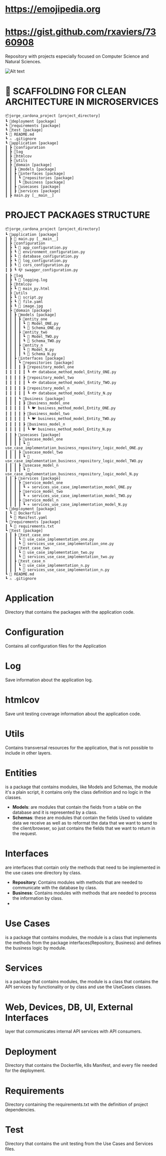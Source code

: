 # https://emojipedia.org
# https://gist.github.com/rxaviers/7360908
Repository with projects especially focused on Computer Science and Natural Sciences.

![Alt text](clean_architecture.jpg)
# 🐍 SCAFFOLDING FOR CLEAN ARCHITECTURE IN MICROSERVICES

```
📦jorge_cardona_project [project_directory]
┗ 📂deployment [package]
┗ 📂requirements [package]
┗ 📂test [package]
┗ 📜 README.md
┗ ⚠️ .gitignore
┗ 📂application [package]
┃ ┣ 📂configuration
┃ ┣ 📂log
┃ ┣ 📂htmlcov
┃ ┣ 📂utils
┃ ┣ 📂domain [package]
┃ ┃ ┣ 📂models [package]
┃ ┃ ┣ 📂interfaces [package]
┃ ┃ ┃ ┗ 📂repositories [package]
┃ ┃ ┃ ┗ 📂business [package]
┃ ┃ ┣ 📂usecases [package]
┃ ┃ ┣ 📂services [package]
┃ ┣ main.py [__main__]
```

# PROJECT PACKAGES STRUCTURE
```
📦jorge_cardona_project [project_directory]
┗ 📂application [package]
┃ ┣ 🎄 main.py [__main__]
┃ ┣ 📂configuration
┃ ┣ ┗ 🏩 app_configuration.py
┃ ┣ ┗ 📡 environment_configuration.py
┃ ┣ ┗ 🔑 database_configuration.py
┃ ┣ ┗ 📜 log_configuration.py
┃ ┣ ┗ 🚧 cors_configuration.py
┃ ┣ ┗ 📪 swagger_configuration.py
┃ ┣ 📂log
┃ ┣ ┗ 💬 logging.log
┃ ┣ 📂htmlcov
┃ ┣ ┗ 📜 main_py.html
┃ ┣ 📂utils
┃ ┣ ┗ 🐍 script.py
┃ ┣ ┗ 🎰 file.yaml
┃ ┣ ┗ 📜 image.jpg
┃ ┣ 📂domain [package]
┃ ┃ ┣ 📂models [package]
┃ ┃ ┃ ┣ 📂entity_one
┃ ┃ ┃ ┃ ┗ 🐔 Model_ONE.py
┃ ┃ ┃ ┃ ┗ 🐤 Schema_ONE.py
┃ ┃ ┃ ┣ 📂entity_two
┃ ┃ ┃ ┃ ┗ 🐔 Model_TWO.py
┃ ┃ ┃ ┃ ┗ 🐤 Schema_TWO.py
┃ ┃ ┃ ┣ 📂entity_n
┃ ┃ ┃ ┃ ┗ 🐔 Model_N.py
┃ ┃ ┃ ┃ ┗ 🐤 Schema_N.py
┃ ┃ ┣ 📂interfaces [package]
┃ ┃ ┃ ┗ 📂repositories [package]
┃ ┃ ┃ ┃ ┣ 📂repository_model_one
┃ ┃ ┃ ┃ ┃ ┗ 🐟 database_method_model_Entity_ONE.py
┃ ┃ ┃ ┃ ┣ 📂repository_model_two
┃ ┃ ┃ ┃ ┃ ┗ 🐟 database_method_model_Entity_TWO.py
┃ ┃ ┃ ┃ ┣ 📂repository_model_n
┃ ┃ ┃ ┃ ┃ ┗ 🐟 database_method_model_Entity_N.py
┃ ┃ ┃ ┗ 📂business [package]
┃ ┃ ┃ ┃ ┣ 📂business_model_one
┃ ┃ ┃ ┃ ┃ ┗ 🐦 business_method_model_Entity_ONE.py
┃ ┃ ┃ ┃ ┣ 📂business_model_two
┃ ┃ ┃ ┃ ┃ ┗ 🐦 business_method_model_Entity_TWO.py
┃ ┃ ┃ ┃ ┣ 📂business_model_n
┃ ┃ ┃ ┃ ┃ ┗ 🐦 business_method_model_Entity_N.py
┃ ┃ ┣ 📂usecases [package]
┃ ┃ ┃ ┣ 📂usecase_model_one
┃ ┃ ┃ ┃ ┗ 🎎 use_case_implementation_business_repository_logic_model_ONE.py
┃ ┃ ┃ ┣ 📂usecase_model_two
┃ ┃ ┃ ┃ ┗ 🎎 use_case_implementation_business_repository_logic_model_TWO.py
┃ ┃ ┃ ┣ 📂usecase_model_n
┃ ┃ ┃ ┃ ┗ 🎎 use_case_implementation_business_repository_logic_model_N.py
┃ ┃ ┣ 📂services [package]
┃ ┃ ┃ ┣ 📂service_model_one
┃ ┃ ┃ ┃ ┗ ✈️ services_use_case_implementation_model_ONE.py
┃ ┃ ┃ ┣ 📂service_model_two
┃ ┃ ┃ ┃ ┗ ✈️ services_use_case_implementation_model_TWO.py
┃ ┃ ┃ ┣ 📂service_model_n
┃ ┃ ┃ ┃ ┗ ✈️ services_use_case_implementation_model_N.py
┗ 📂deployment [package]
┃ ┗ 🐳 Dockerfile
┃ ┗ 🎰 Manifest.yaml
┗ 📂requirements [package]
┃ ┗ 📄 requirements.txt
┗ 📂test [package]
┃ ┃ ┣ 📂test_case_one
┃ ┃ ┃ ┗ 🍄 use_case_implementation_one.py
┃ ┃ ┃ ┗ 🍄 services_use_case_implementation_one.py
┃ ┃ ┣ 📂test_case_two
┃ ┃ ┃ ┗ 🍄 use_case_implementation_two.py
┃ ┃ ┃ ┗ 🍄 services_use_case_implementation_two.py
┃ ┃ ┣ 📂test_case_n
┃ ┃ ┃ ┗ 🍄 use_case_implementation_n.py
┃ ┃ ┃ ┗ 🍄 services_use_case_implementation_n.py
┗ 📜 README.md
┗ ⚠️ .gitignore
```

# Application
Directory that contains the packages with the application code.

# Configuration
Contains all configuration files for the Application

# Log
Save information about the application log.

# htmlcov
Save unit testing coverage information about the application code.

# Utils
Contains transversal resources for the application, that is not possible to include in other layers.

# Entities
is a package that contains modules, like Models and Schemas, the module it's a plain script, it contains only the class definition and no logic in the classes.
- **Models**: are modules that contain the fields from a table on the database and it is represented by a class.
- **Schemas**: these are modules that contain the fields Used to validate data we receive as well as to reformat the data that we want to send to the client/browser, so just contains the fields that we want to return in the request.

# Interfaces
are interfaces that contain only the methods that need to be implemented in the use cases one directory by class.
- **Repository**: Contains modules with methods that are needed to communicate with the database by class.
- **Business**: Contains modules with methods that are needed to process the information by class.
- 
# Use Cases
is a package that contains modules, the module is a class that implements the methods from the package interfaces(Repository, Business) and defines the business logic by module.

# Services
is a package that contains modules, the module is a class that contains the API services by functionality or by class and use the UseCases classes.

# Web, Devices, DB, UI, External Interfaces
layer that communicates internal API services with API consumers.

# Deployment
Directory that contains the Dockerfile, k8s Manifest, and every file needed for the deployment.

# Requirements
Directory containing the requirements.txt with the definition of project dependencies.

# Test
Directory that contains the unit testing from the Use Cases and Services files.
